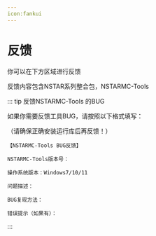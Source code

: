 ```yaml
---
icon:fankui
---
```

# 反馈

你可以在下方区域进行反馈

反馈内容包含NSTAR系列整合包，NSTARMC-Tools

::: tip 反馈NSTARMC-Tools 的BUG

如果你需要反馈工具BUG，请按照以下格式填写：

（请确保正确安装运行库后再反馈！）

```
【NSTARMC-Tools BUG反馈】

NSTARMC-Tools版本号：

操作系统版本：Windows7/10/11

问题描述：

BUG复现方法：

错误提示（如果有）：
```

:::

